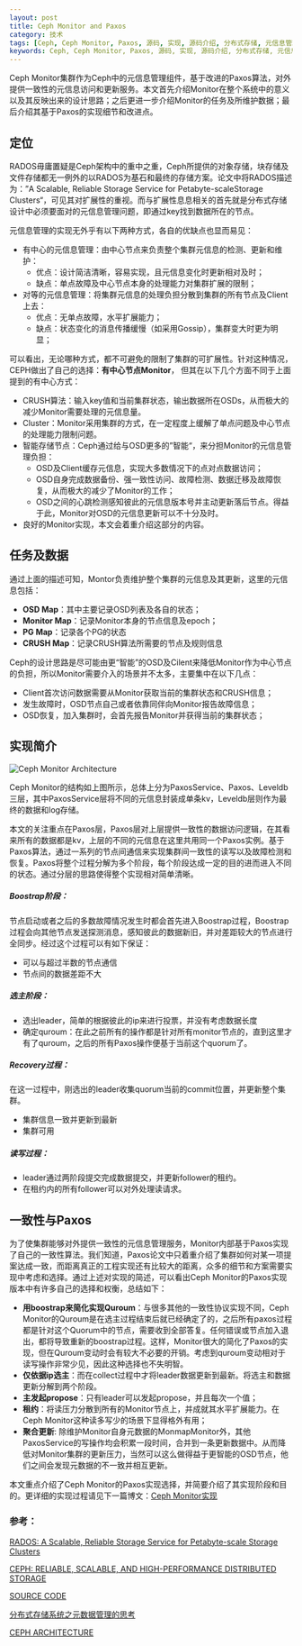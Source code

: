 ```yaml
---
layout: post
title: Ceph Monitor and Paxos
category: 技术
tags: [Ceph, Ceph Monitor, Paxos, 源码, 实现, 源码介绍, 分布式存储, 元信息管理, 一致性协议]
keywords: Ceph, Ceph Monitor, Paxos, 源码, 实现, 源码介绍, 分布式存储, 元信息管理, 一致性协议
---
```


Ceph Monitor集群作为Ceph中的元信息管理组件，基于改进的Paxos算法，对外提供一致性的元信息访问和更新服务。本文首先介绍Monitor在整个系统中的意义以及其反映出来的设计思路；之后更进一步介绍Monitor的任务及所维护数据；最后介绍其基于Paxos的实现细节和改进点。



## **定位**

RADOS毋庸置疑是Ceph架构中的重中之重，Ceph所提供的对象存储，块存储及文件存储都无一例外的以RADOS为基石和最终的存储方案。论文中将RADOS描述为：”A Scalable, Reliable Storage Service for Petabyte-scaleStorage Clusters“，可见其对扩展性的重视。而与扩展性息息相关的首先就是分布式存储设计中必须要面对的元信息管理问题，即通过key找到数据所在的节点。

元信息管理的实现无外乎有以下两种方式，各自的优缺点也显而易见：

- 有中心的元信息管理：由中心节点来负责整个集群元信息的检测、更新和维护：
  - 优点：设计简洁清晰，容易实现，且元信息变化时更新相对及时；
  - 缺点：单点故障及中心节点本身的处理能力对集群扩展的限制；
- 对等的元信息管理：将集群元信息的处理负担分散到集群的所有节点及Client上去：
  - 优点：无单点故障，水平扩展能力；
  - 缺点：状态变化的消息传播缓慢（如采用Gossip），集群变大时更为明显；

可以看出，无论哪种方式，都不可避免的限制了集群的可扩展性。针对这种情况，CEPH做出了自己的选择：**有中心节点Monitor**， 但其在以下几个方面不同于上面提到的有中心方式：

- CRUSH算法：输入key值和当前集群状态，输出数据所在OSDs，从而极大的减少Monitor需要处理的元信息量。
- Cluster：Monitor采用集群的方式，在一定程度上缓解了单点问题及中心节点的处理能力限制问题。
- 智能存储节点：Ceph通过给与OSD更多的”智能“，来分担Monitor的元信息管理负担：
  - OSD及Client缓存元信息，实现大多数情况下的点对点数据访问；
  - OSD自身完成数据备份、强一致性访问、故障检测、数据迁移及故障恢复，从而极大的减少了Monitor的工作；
  - OSD之间的心跳检测感知彼此的元信息版本号并主动更新落后节点。得益于此，Monitor对OSD的元信息更新可以不十分及时。
- 良好的Monitor实现，本文会着重介绍这部分的内容。




## **任务及数据**

通过上面的描述可知，Montor负责维护整个集群的元信息及其更新，这里的元信息包括：

- **OSD Map**：其中主要记录OSD列表及各自的状态；
- **Monitor Map**：记录Monitor本身的节点信息及epoch；
- **PG Map**：记录各个PG的状态
- **CRUSH Map**：记录CRUSH算法所需要的节点及规则信息

Ceph的设计思路是尽可能由更“智能”的OSD及Cilent来降低Monitor作为中心节点的负担，所以Monitor需要介入的场景并不太多，主要集中在以下几点：

- Client首次访问数据需要从Monitor获取当前的集群状态和CRUSH信息；
- 发生故障时，OSD节点自己或者依靠同伴向Monitor报告故障信息；
- OSD恢复，加入集群时，会首先报告Monitor并获得当前的集群状态；




## **实现简介**

![Ceph Monitor Architecture](http://i.imgur.com/pmj3VAj.png)

Ceph Monitor的结构如上图所示，总体上分为PaxosService、Paxos、Leveldb三层，其中PaxosService层将不同的元信息封装成单条kv，Leveldb层则作为最终的数据和log存储。

本文的关注重点在Paxos层，Paxos层对上层提供一致性的数据访问逻辑，在其看来所有的数据都是kv，上层的不同的元信息在这里共用同一个Paxos实例。基于Paxos算法，通过一系列的节点间通信来实现集群间一致性的读写以及故障检测和恢复。Paxos将整个过程分解为多个阶段，每个阶段达成一定的目的进而进入不同的状态。通过分层的思路使得整个实现相对简单清晰。

##### **Boostrap阶段：**

节点启动或者之后的多数故障情况发生时都会首先进入Boostrap过程，Boostrap过程会向其他节点发送探测消息，感知彼此的数据新旧，并对差距较大的节点进行全同步。经过这个过程可以有如下保证：

- 可以与超过半数的节点通信
- 节点间的数据差距不大

##### **选主阶段：**

- 选出leader，简单的根据彼此的ip来进行投票，并没有考虑数据长度
- 确定quroum：在此之前所有的操作都是针对所有monitor节点的，直到这里才有了quroum，之后的所有Paxos操作便基于当前这个quorum了。

##### Recovery过程：

在这一过程中，刚选出的leader收集quorum当前的commit位置，并更新整个集群。

- 集群信息一致并更新到最新
- 集群可用

##### **读写过程：**

- leader通过两阶段提交完成数据提交，并更新follower的租约。
- 在租约内的所有follower可以对外处理读请求。



## **一致性与Paxos**

为了使集群能够对外提供一致性的元信息管理服务，Monitor内部基于Paxos实现了自己的一致性算法。我们知道，Paxos论文中只着重介绍了集群如何对某一项提案达成一致，而距离真正的工程实现还有比较大的距离，众多的细节和方案需要实现中考虑和选择。通过上述对实现的简述，可以看出Ceph Monitor的Paxos实现版本中有许多自己的选择和权衡，总结如下：

- **用boostrap来简化实现Quroum**：与很多其他的一致性协议实现不同，Ceph Monitor的Quroum是在选主过程结束后就已经确定了的，之后所有paxos过程都是针对这个Quorum中的节点，需要收到全部答复。任何错误或节点加入退出，都将导致重新的boostrap过程。这样，Monitor很大的简化了Paxos的实现，但在Quroum变动时会有较大不必要的开销。考虑到quroum变动相对于读写操作非常少见，因此这种选择也不失明智。
- **仅依据ip选主**：而在collect过程中才将leader数据更新到最新。将选主和数据更新分解到两个阶段。
- **主发起propose**：只有leader可以发起propose，并且每次一个值；
- **租约**：将读压力分散到所有的Monitor节点上，并成就其水平扩展能力。在Ceph Monitor这种读多写少的场景下显得格外有用；
- **聚合更新**: 除维护Monitor自身元数据的MonmapMonitor外，其他PaxosService的写操作均会积累一段时间，合并到一条更新数据中。从而降低对Monitor集群的更新压力，当然可以这么做得益于更智能的OSD节点，他们之间会发现元数据的不一致并相互更新。


本文重点介绍了Ceph Monitor的Paxos实现选择，并简要介绍了其实现阶段和目的。更详细的实现过程请见下一篇博文：[Ceph Monitor实现]()



### **参考：**

[RADOS: A Scalable, Reliable Storage Service for Petabyte-scale Storage Clusters](http://ceph.com/papers/weil-rados-pdsw07.pdf)

[CEPH: RELIABLE, SCALABLE, AND HIGH-PERFORMANCE DISTRIBUTED STORAGE](http://ceph.com/papers/weil-thesis.pdf)

[SOURCE CODE](https://github.com/ceph/ceph)

[分布式存储系统之元数据管理的思考](http://www.cnblogs.com/wuhuiyuan/p/4734012.html)

[CEPH ARCHITECTURE](http://docs.ceph.com/docs/master/architecture)





